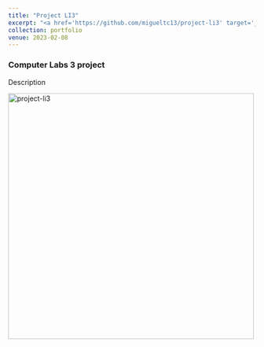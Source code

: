 ```yaml
---
title: "Project LI3"
excerpt: "<a href='https://github.com/migueltc13/project-li3' target='_blank'><img width='500px' alt='project-li3' src='https://opengraph.githubassets.com/e83097977ebfe30ca990eb5a28c09d13a7d1381a02119152ff282949cc5dbbad/migueltc13/project-li3'></a>"
collection: portfolio
venue: 2023-02-08
---
```


### Computer Labs 3 project

Description

<a href='https://github.com/migueltc13/project-li3' target='_blank'><img width='500px' alt='project-li3' src='https://opengraph.githubassets.com/e83097977ebfe30ca990eb5a28c09d13a7d1381a02119152ff282949cc5dbbad/migueltc13/project-li3'></a>
